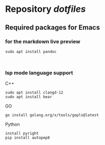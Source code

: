 # Repository *dotfiles*


## Required packages for Emacs

### for the markdown live preview

``` shell
sudo apt install pandoc



```

### lsp mode language support

C++

``` shell
sudo apt install clangd-12
sudo apt install bear
```

GO

``` shel
go install golang.org/x/tools/gopls@latest
```

Python

``` shell
install pyright
pip install autopep8
```




